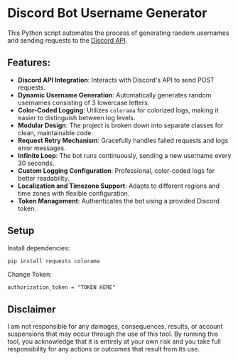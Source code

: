 # Discord Bot Username Generator

This Python script automates the process of generating random usernames and sending requests to the [Discord API](https://discord.com/developers/docs/intro).

## Features:

- **Discord API Integration**: Interacts with Discord's API to send POST requests.
- **Dynamic Username Generation**: Automatically generates random usernames consisting of 3 lowercase letters.
- **Color-Coded Logging**: Utilizes `colorama` for colorized logs, making it easier to distinguish between log levels.
- **Modular Design**: The project is broken down into separate classes for clean, maintainable code.
- **Request Retry Mechanism**: Gracefully handles failed requests and logs error messages.
- **Infinite Loop**: The bot runs continuously, sending a new username every 30 seconds.
- **Custom Logging Configuration**: Professional, color-coded logs for better readability.
- **Localization and Timezone Support**: Adapts to different regions and time zones with flexible configuration.
- **Token Management**: Authenticates the bot using a provided Discord token.

## Setup

Install dependencies:
```bash
pip install requests colorama
```
Change Token:
```
authorization_token = "TOKEN HERE"
```

## Disclaimer
I am not responsible for any damages, consequences, results, or account suspensions that may occur through the use of this tool. By running this tool, you acknowledge that it is entirely at your own risk and you take full responsibility for any actions or outcomes that result from its use.
